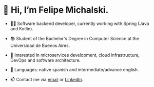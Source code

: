 
# 👋 Hi, I’m Felipe Michalski.
- 👨‍💻 Software backend developer, currently working with Spring (Java and Kotlin).

- 📚 Student of the Bachelor's Degree in Computer Science at the Universidad de Buenos Aires.

- 👀 Interested in microservices development, cloud infrastructure, DevOps and software architecture.

- 💭 Languages: native spanish and intermediate/advance english.

- 📫 Contact me via [email](mailto:felimichalski@icloud.com) or [LinkedIn](https://www.linkedin.com/in/felipe-michalski-b95a3b218/).
